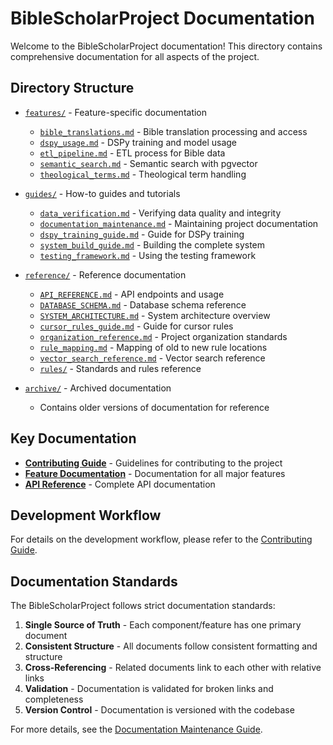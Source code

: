 # BibleScholarProject Documentation

Welcome to the BibleScholarProject documentation! This directory contains comprehensive documentation for all aspects of the project.

## Directory Structure

- [`features/`](features/) - Feature-specific documentation
  - [`bible_translations.md`](features/bible_translations.md) - Bible translation processing and access
  - [`dspy_usage.md`](features/dspy_usage.md) - DSPy training and model usage
  - [`etl_pipeline.md`](features/etl_pipeline.md) - ETL process for Bible data
  - [`semantic_search.md`](features/semantic_search.md) - Semantic search with pgvector
  - [`theological_terms.md`](features/theological_terms.md) - Theological term handling

- [`guides/`](guides/) - How-to guides and tutorials
  - [`data_verification.md`](guides/data_verification.md) - Verifying data quality and integrity
  - [`documentation_maintenance.md`](guides/documentation_maintenance.md) - Maintaining project documentation
  - [`dspy_training_guide.md`](guides/dspy_training_guide.md) - Guide for DSPy training
  - [`system_build_guide.md`](guides/system_build_guide.md) - Building the complete system
  - [`testing_framework.md`](guides/testing_framework.md) - Using the testing framework

- [`reference/`](reference/) - Reference documentation
  - [`API_REFERENCE.md`](reference/API_REFERENCE.md) - API endpoints and usage
  - [`DATABASE_SCHEMA.md`](reference/DATABASE_SCHEMA.md) - Database schema reference
  - [`SYSTEM_ARCHITECTURE.md`](reference/SYSTEM_ARCHITECTURE.md) - System architecture overview
  - [`cursor_rules_guide.md`](reference/cursor_rules_guide.md) - Guide for cursor rules
  - [`organization_reference.md`](reference/organization_reference.md) - Project organization standards
  - [`rule_mapping.md`](reference/rule_mapping.md) - Mapping of old to new rule locations
  - [`vector_search_reference.md`](reference/vector_search_reference.md) - Vector search reference
  - [`rules/`](reference/rules/) - Standards and rules reference

- [`archive/`](archive/) - Archived documentation
  - Contains older versions of documentation for reference

## Key Documentation

- [**Contributing Guide**](CONTRIBUTING.md) - Guidelines for contributing to the project
- [**Feature Documentation**](features/) - Documentation for all major features
- [**API Reference**](reference/API_REFERENCE.md) - Complete API documentation

## Development Workflow

For details on the development workflow, please refer to the [Contributing Guide](CONTRIBUTING.md).

## Documentation Standards

The BibleScholarProject follows strict documentation standards:

1. **Single Source of Truth** - Each component/feature has one primary document
2. **Consistent Structure** - All documents follow consistent formatting and structure
3. **Cross-Referencing** - Related documents link to each other with relative links
4. **Validation** - Documentation is validated for broken links and completeness
5. **Version Control** - Documentation is versioned with the codebase

For more details, see the [Documentation Maintenance Guide](guides/documentation_maintenance.md).
